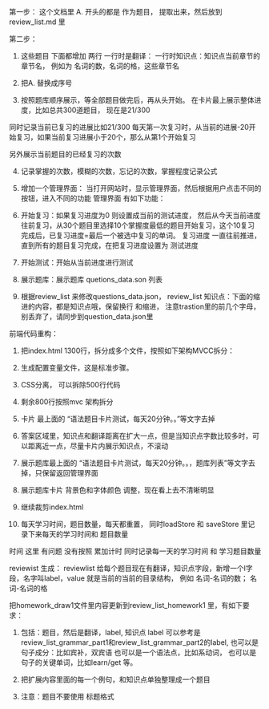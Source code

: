 第一步：
这个文档里 A.  开头的都是 作为题目， 提取出来，然后放到 review_list.md 里

第二步：
1. 这些题目 下面都增加
两行
一行时是翻译：
一行时知识点：知识点当前章节的章节名， 例如为 名词的数，名词的格，这些章节名

2.  把A.  替换成序号

3. 按照题库顺序展示，等全部题目做完后，再从头开始。
在卡片最上展示整体进度，比如总共300道题目， 现在是21/300

同时记录当前已复习的进展比如21/300
每天第一次复习时，从当前的进展-20开始复习，如果当前复习进展小于20个，那么从第1个开始复习

另外展示当前题目的已经复习的次数

4. 记录掌握的次数，模糊的次数，忘记的次数，掌握程度记录公式

5. 增加一个管理界面：
当打开网站时，显示管理界面，然后根据用户点击不同的按钮，进入不同的功能
管理界面 有如下功能：
1. 开始复习：如果复习进度为0 则设置成当前的测试进度， 然后从今天当前进度往前复习，从30个题目里选择10个掌握度最低的题目开始复习，这个10复习完成后，已复习进度=最后一个被选中复习的单词。  复习进度 一直往前推进，直到所有的题目复习完成，在把复习进度设置为 测试进度
2. 开始测试：开始从当前进度进行测试
3. 展示题库：展示题库 quetions_data.son 列表

6. 根据review_list 来修改questions_data.json， review_list 知识点：下面的缩进的内容，都是知识点哦，保留换行 和缩进， 注意trastion里的前几个字母，别丢弃了，请同步到question_data.json里



前端代码重构：
1. 把index.html 1300行，拆分成多个文件，按照如下架构MVCC拆分：

1. 生成配置变量文件，这是标准步骤。
2. CSS分离， 可以拆除500行代码
3. 剩余800行按照mvc 架构拆分


1. 卡片 最上面的 “语法题目卡片测试，每天20分钟。。”等文字去掉
2. 答案区域里，知识点和翻译距离在扩大一点，但是当知识点字数比较多时，可以距离近一点，尽量卡片内展示知识点，不滚动
2. 展示题库最上面的 “语法题目卡片测试，每天20分钟。。，题库列表”等文字去掉，只保留返回管理界面
3. 展示题库卡片 背景色和字体颜色 调整，现在看上去不清晰明显

1. 继续裁剪index.html 
2. 每天学习时间，题目数量，每天都重置， 同时loadStore 和 saveStore 里记录下来每天的学习时间和 题目数量

时间 这里 有问题 没有按照 累加计时
同时记录每一天的学习时间 和 学习题目数量



reviewist 生成：
reviewlist 给每个题目现在有翻译，知识点字段，新增一个l字段，名字叫label，value 就是当前的当前的目录结构，
例如 名词-名词的数； 名词-名词的格



把homework_draw1文件里内容更新到review_list_homework1 里，有如下要求：

1. 包括：题目，然后是翻译，label, 知识点
   label 可以参考是review_list_grammar_part1和review_list_grammar_part2的label, 
   也可以是句子成分：比如宾补，双宾语
   也可以是一个语法点，比如系动词，
   也可以是句子的关键单词，比如learn/get 等。

2. 把扩展内容里面的每一个例句，和知识点单独整理成一个题目

3. 注意：题目不要使用 标题格式